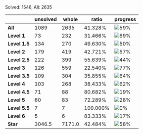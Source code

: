Solved: 1546, All: 2635

| |unsolved|whole|ratio|progress|
|----|----|----|----|----|
|**All**| 1089 | 2635 | 41.328%| ![59%](https://progress-bar.dev/59?title=All) |
|**Level 1**| 73 | 232 | 31.466%| ![69%](https://progress-bar.dev/69?title=Level+1++)|
|**Level 1.5**| 134 | 270 | 49.630%| ![50%](https://progress-bar.dev/50?title=Level+1.5)|
|**Level 2**| 179 | 419 | 42.721%| ![57%](https://progress-bar.dev/57?title=Level+2++)|
|**Level 2.5**| 222 | 399 | 55.639%| ![44%](https://progress-bar.dev/44?title=Level+2.5)|
|**Level 3**| 126 | 559 | 22.540%| ![77%](https://progress-bar.dev/77?title=Level+3++)|
|**Level 3.5**| 109 | 304 | 35.855%| ![64%](https://progress-bar.dev/64?title=Level+3.5)|
|**Level 4**| 103 | 268 | 38.433%| ![62%](https://progress-bar.dev/62?title=Level+4++)|
|**Level 4.5**| 71 | 88 | 80.682%| ![19%](https://progress-bar.dev/19?title=Level+4.5)|
|**Level 5**| 60 | 83 | 72.289%| ![28%](https://progress-bar.dev/28?title=Level+5++)|
|**Level 5.5**| 7 | 7 | 100.000%| ![0%](https://progress-bar.dev/0?title=Level+5.5)|
|**Level 6**| 5 | 6 | 83.333%| ![17%](https://progress-bar.dev/17?title=Level+6++)|
|**Star**|3046.5 | 7171.0 |42.484%| ![58%](https://progress-bar.dev/58?title=Star) |
